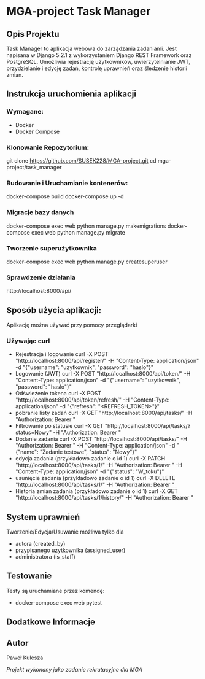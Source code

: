 # MGA-project Task Manager

## Opis Projektu
Task Manager to aplikacja webowa do zarządzania zadaniami. Jest napisana w Django 5.2.1 z wykorzystaniem Django REST Framework oraz PostgreSQL. Umożliwia rejestrację użytkowników, uwierzytelnianie JWT, przydzielanie i edycję zadań, kontrolę uprawnień oraz śledzenie historii zmian.

## Instrukcja uruchomienia aplikacji

### Wymagane:
- Docker
- Docker Compose

### Klonowanie Repozytorium:
git clone https://github.com/SUSEK228/MGA-project.git
cd mga-project/task_manager

### Budowanie i Uruchamianie kontenerów:
docker-compose build
docker-compose up -d 

### Migracje bazy danych
docker-compose exec web python manage.py makemigrations
docker-compose exec web python manage.py migrate

### Tworzenie superużytkownika
docker-compose exec web python manage.py createsuperuser

### Sprawdzenie działania
http://localhost:8000/api/

## Sposób użycia aplikacji:
Aplikację można używać przy pomocy przeglądarki 
### Używając curl
- Rejestracja i logowanie 
curl -X POST "http://localhost:8000/api/register/" -H "Content-Type: application/json" -d "{\"username\": \"uzytkownik\", \"password\": \"haslo\"}"
- Logowanie (JWT)
curl -X POST "http://localhost:8000/api/token/" -H "Content-Type: application/json" -d "{\"username\": \"uzytkownik\", \"password\": \"haslo\"}"
- Odświeżenie tokena
curl -X POST "http://localhost:8000/api/token/refresh/" -H "Content-Type: application/json" -d "{\"refresh\": \"<REFRESH_TOKEN>\"}"
- pobranie listy zadań
curl -X GET "http://localhost:8000/api/tasks/" -H "Authorization: Bearer <TOKEN>"
- Filtrowanie po statusie
curl -X GET "http://localhost:8000/api/tasks/?status=Nowy" -H "Authorization: Bearer <TOKEN>"
- Dodanie zadania
curl -X POST "http://localhost:8000/api/tasks/" -H "Authorization: Bearer <TOKEN>" -H "Content-Type: application/json" -d "{\"name\": \"Zadanie testowe\", \"status\": \"Nowy\"}"
- edycja zadania (przykładowo zadanie o id 1)
curl -X PATCH "http://localhost:8000/api/tasks/1/" -H "Authorization: Bearer <TOKEN>" -H "Content-Type: application/json" -d "{\"status\": \"W_toku\"}"
- usunięcie zadania (przykładowo zadanie o id 1)
curl -X DELETE "http://localhost:8000/api/tasks/1/" -H "Authorization: Bearer <TOKEN>"
- Historia zmian zadania (przykładowo zadanie o id 1)
curl -X GET "http://localhost:8000/api/tasks/1/history/" -H "Authorization: Bearer <TOKEN>"

## System uprawnień
Tworzenie/Edycja/Usuwanie możliwa tylko dla
- autora (created_by)
- przypisanego użytkownika (assigned_user)
- administratora (is_staff)

## Testowanie
Testy są uruchamiane przez komendę:
- docker-compose exec web pytest

## Dodatkowe Informacje

## Autor
Paweł Kulesza

*Projekt wykonany jako zadanie rekrutacyjne dla MGA*